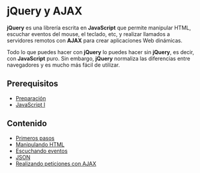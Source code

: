# jQuery y AJAX

**jQuery** es una librería escrita en **JavaScript** que permite manipular HTML, escuchar eventos del mouse, el teclado, etc, y realizar llamados a servidores remotos con **AJAX** para crear aplicaciones Web dinámicas.

Todo lo que puedes hacer con **jQuery** lo puedes hacer sin **jQuery**, es decir, con **JavaScript** puro. Sin embargo, **jQuery** normaliza las diferencias entre navegadores y es mucho más fácil de utilizar.

## Prerequisitos

* [Preparación](prep/README.md)
* [JavaScript I](js/README.md)

## Contenido

* [Primeros pasos](1-primeros-pasos.md)
* [Manipulando HTML](2-manipulando-html.md)
* [Escuchando eventos](3-escuchando-eventos.md)
* [JSON](4-json.md)
* [Realizando peticiones con AJAX](5-ajax.md)
